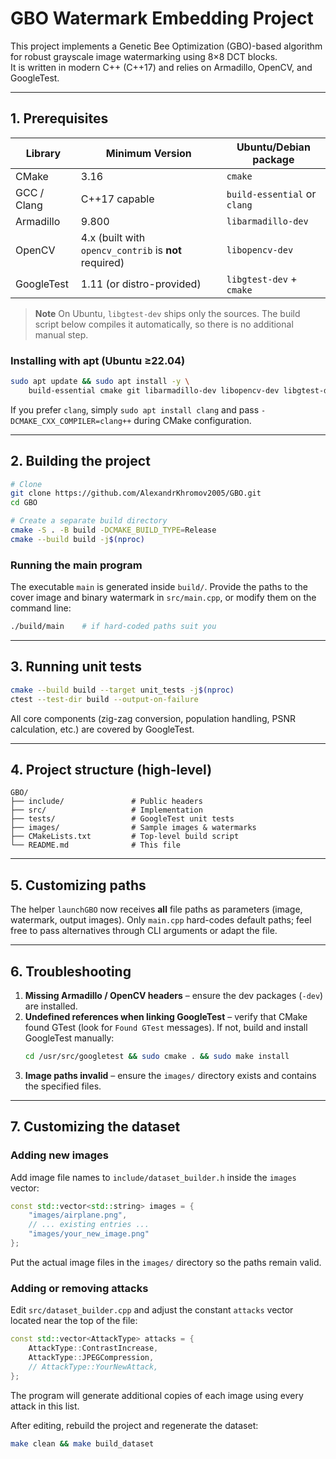# GBO Watermark Embedding Project

This project implements a Genetic Bee Optimization (GBO)-based algorithm for robust grayscale image watermarking using 8×8 DCT blocks.  
It is written in modern C++ (C++17) and relies on Armadillo, OpenCV, and GoogleTest.

---

## 1. Prerequisites

| Library | Minimum Version | Ubuntu/Debian package |
|---------|-----------------|-----------------------|
| CMake   | 3.16            | `cmake` |
| GCC / Clang | C++17 capable | `build-essential` or `clang` |
| Armadillo | 9.800          | `libarmadillo-dev` |
| OpenCV   | 4.x (built with `opencv_contrib` is **not** required) | `libopencv-dev` |
| GoogleTest | 1.11 (or distro-provided) | `libgtest-dev` + `cmake` |

> **Note**  On Ubuntu, `libgtest-dev` ships only the sources. The build script below compiles it automatically, so there is no additional manual step.

### Installing with apt (Ubuntu ≥22.04)
```bash
sudo apt update && sudo apt install -y \
    build-essential cmake git libarmadillo-dev libopencv-dev libgtest-dev
```

If you prefer `clang`, simply `sudo apt install clang` and pass `-DCMAKE_CXX_COMPILER=clang++` during CMake configuration.

---

## 2. Building the project

```bash
# Clone
git clone https://github.com/AlexandrKhromov2005/GBO.git
cd GBO

# Create a separate build directory
cmake -S . -B build -DCMAKE_BUILD_TYPE=Release
cmake --build build -j$(nproc)
```

### Running the main program
The executable `main` is generated inside `build/`. Provide the paths to the cover image and binary watermark in `src/main.cpp`, or modify them on the command line:

```bash
./build/main    # if hard-coded paths suit you
```

---

## 3. Running unit tests

```bash
cmake --build build --target unit_tests -j$(nproc)
ctest --test-dir build --output-on-failure
```

All core components (zig-zag conversion, population handling, PSNR calculation, etc.) are covered by GoogleTest.

---

## 4. Project structure (high-level)

```
GBO/
├── include/               # Public headers
├── src/                   # Implementation
├── tests/                 # GoogleTest unit tests
├── images/                # Sample images & watermarks
├── CMakeLists.txt         # Top-level build script
└── README.md              # This file
```

---

## 5. Customizing paths
The helper `launchGBO` now receives **all** file paths as parameters (image, watermark, output images). Only `main.cpp` hard-codes default paths; feel free to pass alternatives through CLI arguments or adapt the file.

---

## 6. Troubleshooting
1. **Missing Armadillo / OpenCV headers** – ensure the dev packages (`-dev`) are installed.
2. **Undefined references when linking GoogleTest** – verify that CMake found GTest (look for `Found GTest` messages). If not, build and install GoogleTest manually:
   ```bash
   cd /usr/src/googletest && sudo cmake . && sudo make install
   ```
3. **Image paths invalid** – ensure the `images/` directory exists and contains the specified files.

---

## 7. Customizing the dataset

### Adding new images
Add image file names to `include/dataset_builder.h` inside the `images` vector:
```cpp
const std::vector<std::string> images = {
    "images/airplane.png",
    // ... existing entries ...
    "images/your_new_image.png"
};
```
Put the actual image files in the `images/` directory so the paths remain valid.

### Adding or removing attacks
Edit `src/dataset_builder.cpp` and adjust the constant `attacks` vector located near the top of the file:
```cpp
const std::vector<AttackType> attacks = {
    AttackType::ContrastIncrease,
    AttackType::JPEGCompression,
    // AttackType::YourNewAttack,
};
```
The program will generate additional copies of each image using every attack in this list.

After editing, rebuild the project and regenerate the dataset:
```bash
make clean && make build_dataset
```
